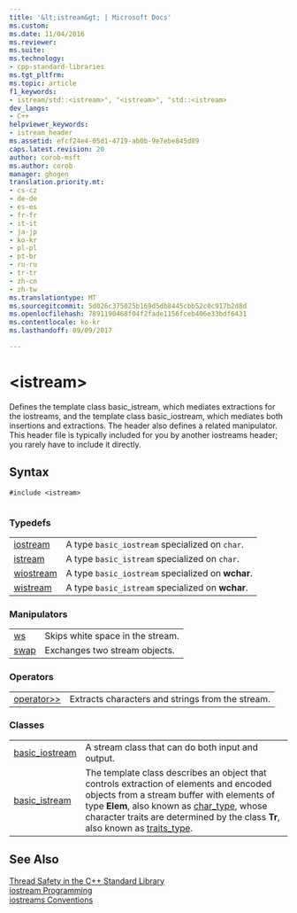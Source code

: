 ```yaml
---
title: '&lt;istream&gt; | Microsoft Docs'
ms.custom: 
ms.date: 11/04/2016
ms.reviewer: 
ms.suite: 
ms.technology:
- cpp-standard-libraries
ms.tgt_pltfrm: 
ms.topic: article
f1_keywords:
- istream/std::<istream>", "<istream>", "std::<istream>
dev_langs:
- C++
helpviewer_keywords:
- istream header
ms.assetid: efcf24e4-05d1-4719-ab0b-9e7ebe845d89
caps.latest.revision: 20
author: corob-msft
ms.author: corob
manager: ghogen
translation.priority.mt:
- cs-cz
- de-de
- es-es
- fr-fr
- it-it
- ja-jp
- ko-kr
- pl-pl
- pt-br
- ru-ru
- tr-tr
- zh-cn
- zh-tw
ms.translationtype: MT
ms.sourcegitcommit: 5d026c375025b169d5db8445cbb52c0c917b2d8d
ms.openlocfilehash: 7891190468f04f2fade1156fceb406e33bdf6431
ms.contentlocale: ko-kr
ms.lasthandoff: 09/09/2017

---
```

# <a name="ltistreamgt"></a>&lt;istream&gt;
Defines the template class basic_istream, which mediates extractions for the iostreams, and the template class basic_iostream, which mediates both insertions and extractions. The header also defines a related manipulator. This header file is typically included for you by another iostreams header; you rarely have to include it directly.  
  
## <a name="syntax"></a>Syntax  
  
```  
#include <istream>  
  
```  
  
### <a name="typedefs"></a>Typedefs  
  
|||  
|-|-|  
|[iostream](../standard-library/istream-typedefs.md#iostream)|A type `basic_iostream` specialized on `char`.|  
|[istream](../standard-library/istream-typedefs.md#istream)|A type `basic_istream` specialized on `char`.|  
|[wiostream](../standard-library/istream-typedefs.md#wiostream)|A type `basic_iostream` specialized on **wchar**.|  
|[wistream](../standard-library/istream-typedefs.md#wistream)|A type `basic_istream` specialized on **wchar**.|  
  
### <a name="manipulators"></a>Manipulators  
  
|||  
|-|-|  
|[ws](../standard-library/istream-functions.md#ws)|Skips white space in the stream.|  
|[swap](../standard-library/istream-functions.md#istream_swap)|Exchanges two stream objects.|  
  
### <a name="operators"></a>Operators  
  
|||  
|-|-|  
|[operator>>](../standard-library/istream-operators.md#op_gt_gt)|Extracts characters and strings from the stream.|  
  
### <a name="classes"></a>Classes  
  
|||  
|-|-|  
|[basic_iostream](../standard-library/basic-iostream-class.md)|A stream class that can do both input and output.|  
|[basic_istream](../standard-library/basic-istream-class.md)|The template class describes an object that controls extraction of elements and encoded objects from a stream buffer with elements of type **Elem**, also known as [char_type](../standard-library/basic-ios-class.md#char_type), whose character traits are determined by the class **Tr**, also known as [traits_type](../standard-library/basic-ios-class.md#traits_type).|  
  
## <a name="see-also"></a>See Also  
 [Thread Safety in the C++ Standard Library](../standard-library/thread-safety-in-the-cpp-standard-library.md)   
 [iostream Programming](../standard-library/iostream-programming.md)   
 [iostreams Conventions](../standard-library/iostreams-conventions.md)




